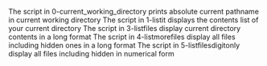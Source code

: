 The script in 0-current_working_directory prints absolute current pathname in current working directory
The script in 1-listit displays the contents list of your current directory
The script in 3-listfiles display current directory contents in a long format
The script in 4-listmorefiles display all files including hidden ones in a long format
The script in 5-listfilesdigitonly display all files including hidden in numerical form
